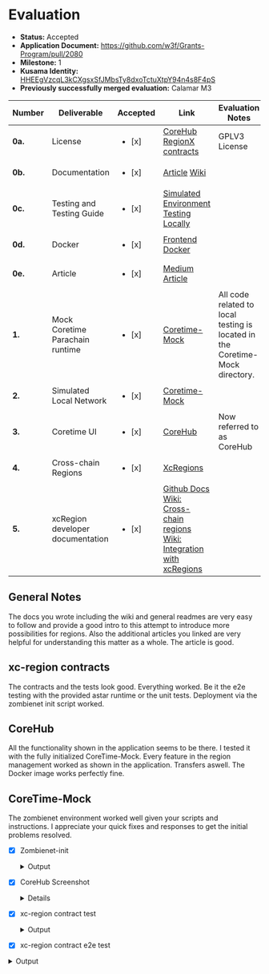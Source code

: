 # Evaluation


- **Status:** Accepted
- **Application Document:** https://github.com/w3f/Grants-Program/pull/2080 
- **Milestone:** 1
- **Kusama Identity:** [HHEEgVzcqL3kCXgsxSfJMbsTy8dxoTctuXtpY94n4s8F4pS](https://kusama.subscan.io/account/HHEEgVzcqL3kCXgsxSfJMbsTy8dxoTctuXtpY94n4s8F4pS)
- **Previously successfully merged evaluation:** Calamar M3


| Number | Deliverable | Accepted | Link | Evaluation Notes |
| ------------- | ------------- | ------------- |------------- | ------------- |
| **0a.** | License | <ul><li>[x] </li></ul> | [CoreHub](https://github.com/RegionX-Labs/CoreHub/blob/master/LICENSE) [RegionX contracts](https://github.com/RegionX-Labs/RegionX/blob/main/LICENSE)  | GPLV3 License | 
| **0b.**  | Documentation | <ul><li>[x] </li></ul> | [Article](https://medium.com/@regionx/regionx-corehub-a-central-hub-for-managing-polkadot-blockspace-3f8715add25a) [Wiki](https://regionx.gitbook.io/wiki) | | 
| **0c.** | Testing and Testing Guide | <ul><li>[x] </li></ul> | [Simulated Environment](https://github.com/RegionX-Labs/Coretime-Mock) [Testing Locally](https://github.com/RegionX-Labs/CoreHub?tab=readme-ov-file#set-up-development-environment) |  | 
| **0d.** | Docker | <ul><li>[x] </li></ul> | [Frontend Docker](https://github.com/RegionX-Labs/CoreHub?tab=readme-ov-file#run-with-docker) |  | 
| **0e.** | Article | <ul><li>[x] </li></ul> | [Medium Article](https://medium.com/@regionx/regionx-corehub-a-central-hub-for-managing-polkadot-blockspace-3f8715add25a) |  | 
| **1.** | Mock Coretime Parachain runtime | <ul><li>[x] </li></ul> | [Coretime-Mock](https://github.com/RegionX-Labs/Coretime-Mock) | All code related to local testing is located in the Coretime-Mock directory. | 
| **2.** | Simulated Local Network | <ul><li>[x] </li></ul> | [Coretime-Mock](https://github.com/RegionX-Labs/Coretime-Mock) | | 
| **3.** | Coretime UI | <ul><li>[x] </li></ul> | [CoreHub](https://github.com/RegionX-Labs/CoreHub) | Now referred to as CoreHub | 
| **4.** | Cross-chain Regions | <ul><li>[x] </li></ul> | [XcRegions](https://github.com/RegionX-Labs/RegionX/tree/main/contracts/xc-regions) | | 
| **5.** | xcRegion developer documentation | <ul><li>[x] </li></ul> | [Github Docs](https://github.com/RegionX-Labs/RegionX?tab=readme-ov-file#21-cross-chain-regions) [Wiki: Cross-chain regions](https://regionx.gitbook.io/wiki/advanced/cross-chain-regions) [Wiki: Integration with xcRegions](https://regionx.gitbook.io/wiki/build/integration-with-xcregions) | |

## General Notes
The docs you wrote including the wiki and general readmes are very easy to follow and provide a good intro to this attempt to introduce more possibilities for regions. Also the additional articles you linked are very helpful for understanding this matter as a whole. The article is good.


## xc-region contracts
The contracts and the tests look good. Everything worked. Be it the e2e testing with the provided astar runtime or the unit tests. Deployment via the zombienet init script worked.

## CoreHub
All the functionality shown in the application seems to be there. I tested it with the fully initialized CoreTime-Mock. Every feature in the region management worked as shown in the application. Transfers aswell. The Docker image works perfectly fine.

## CoreTime-Mock
The zombienet environment worked well given your scripts and instructions. I appreciate your quick fixes and responses to get the initial problems resolved. 


- [x] Zombienet-init

  <details>
    <summary>Output</summary>

   <img width="1180" alt="Bildschirm­foto 2024-01-22 um 13 52 26" src="https://github.com/PieWol/Grant-Milestone-Delivery/assets/75956460/9265dff7-7ceb-4a0d-b995-dfdc695a272f">
  </details>


- [x] CoreHub Screenshot

  <details>
    <img width="1753" alt="Bildschirm­foto 2024-01-22 um 10 15 04" src="https://github.com/PieWol/Grant-Milestone-Delivery/assets/75956460/aa21b49d-dea2-499e-a193-b4916e7c8bd7">
</details>

- [x] xc-region contract test

  <details>
    <summary>Output</summary>
        
        running 5 tests
        test tests::mock_environment_helper_functions_work ... ok
        test tests::get_metadata_works ... ok
        test tests::init_works ... ok
        test tests::remove_works ... ok
        test tests::metadata_version_gets_updated ... ok

        test result: ok. 5 passed; 0 failed; 0 ignored; 0 measured; 0 filtered out; finished in 0.00s
</details>

- [x] xc-region contract e2e test

 <details>
    <summary>Output</summary>
        
        running 8 tests
        test tests::mock_environment_helper_functions_work ... ok
        test tests::get_metadata_works ... ok
        test tests::init_works ... ok
        test tests::remove_works ... ok
        test tests::metadata_version_gets_updated ... ok
        test xc_regions::tests::init_non_existing_region_fails ... ok
        test xc_regions::tests::init_works ... ok
        test xc_regions::tests::remove_works ... ok
        
        test result: ok. 8 passed; 0 failed; 0 ignored; 0 measured; 0 filtered out; finished in 13.50s
  </details>
        
